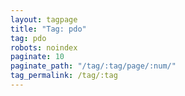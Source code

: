```yaml
---
layout: tagpage
title: "Tag: pdo"
tag: pdo
robots: noindex
paginate: 10
paginate_path: "/tag/:tag/page/:num/"
tag_permalink: /tag/:tag
---
```

